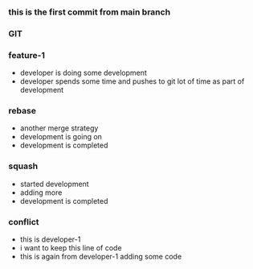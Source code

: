 ### this is the first commit from main branch
### GIT
### feature-1
* developer is doing some development
* developer spends some time and pushes to git lot of time as part of development
### rebase
* another merge strategy
* development is going on
* development is completed
### squash
* started development
* adding more
* development is completed
### conflict
* this is developer-1 
* i want to keep this line of code
* this is again from developer-1 adding some code
